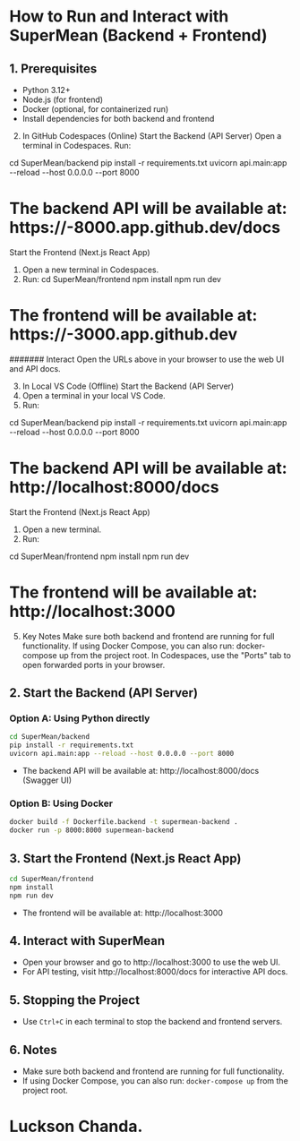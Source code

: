 # How to Run and Interact with SuperMean (Backend + Frontend)

## 1. Prerequisites
- Python 3.12+
- Node.js (for frontend)
- Docker (optional, for containerized run)
- Install dependencies for both backend and frontend


2. In GitHub Codespaces (Online)
Start the Backend (API Server)
Open a terminal in Codespaces.
Run:

cd SuperMean/backend
pip install -r requirements.txt
uvicorn api.main:app --reload --host 0.0.0.0 --port 8000

# The backend API will be available at: https://<your-codespace-id>-8000.app.github.dev/docs

Start the Frontend (Next.js React App)
1. Open a new terminal in Codespaces.
2. Run:
cd SuperMean/frontend
npm install
npm run dev

# The frontend will be available at: https://<your-codespace-id>-3000.app.github.dev

####### Interact
Open the URLs above in your browser to use the web UI and API docs.

3. In Local VS Code (Offline)
Start the Backend (API Server)
1. Open a terminal in your local VS Code.
2. Run:

cd SuperMean/backend
pip install -r requirements.txt
uvicorn api.main:app --reload --host 0.0.0.0 --port 8000

# The backend API will be available at: http://localhost:8000/docs


Start the Frontend (Next.js React App)
1. Open a new terminal.
2. Run:

cd SuperMean/frontend
npm install
npm run dev

# The frontend will be available at: http://localhost:3000

5. Key Notes
Make sure both backend and frontend are running for full functionality.
If using Docker Compose, you can also run: docker-compose up from the project root.
In Codespaces, use the "Ports" tab to open forwarded ports in your browser.



## 2. Start the Backend (API Server)

### Option A: Using Python directly
```bash
cd SuperMean/backend
pip install -r requirements.txt
uvicorn api.main:app --reload --host 0.0.0.0 --port 8000
```
- The backend API will be available at: http://localhost:8000/docs (Swagger UI)

### Option B: Using Docker
```bash
docker build -f Dockerfile.backend -t supermean-backend .
docker run -p 8000:8000 supermean-backend
```

## 3. Start the Frontend (Next.js React App)
```bash
cd SuperMean/frontend
npm install
npm run dev
```
- The frontend will be available at: http://localhost:3000

## 4. Interact with SuperMean
- Open your browser and go to http://localhost:3000 to use the web UI.
- For API testing, visit http://localhost:8000/docs for interactive API docs.

## 5. Stopping the Project
- Use `Ctrl+C` in each terminal to stop the backend and frontend servers.

## 6. Notes
- Make sure both backend and frontend are running for full functionality.
- If using Docker Compose, you can also run: `docker-compose up` from the project root.


# Luckson Chanda.